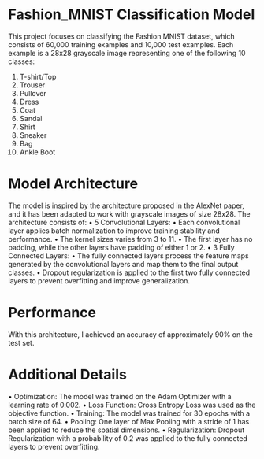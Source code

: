 # Fashion_MNIST Classification Model

This project focuses on classifying the Fashion MNIST dataset, which consists of 60,000 training examples and 10,000 test examples. Each example is a 28x28 grayscale image representing one of the following 10 classes:
  1. T-shirt/Top
  2. Trouser
  3. Pullover
  4. Dress
  5. Coat
  6. Sandal
  7. Shirt
  8. Sneaker
  9. Bag
  10. Ankle Boot


# Model Architecture 

The model is inspired by the architecture proposed in the AlexNet paper, and it has been adapted to work with grayscale images of size 28x28. The architecture consists of:
	 • 5 Convolutional Layers:
	    •	Each convolutional layer applies batch normalization to improve training stability and performance.
	    •	The kernel sizes varies from 3 to 11. 
      • The first layer has no padding, while the other layers have padding of either 1 or 2.
	•	3 Fully Connected Layers:
	    •	The fully connected layers process the feature maps generated by the convolutional layers and map them to the final output classes.
	    •	Dropout regularization is applied to the first two fully connected layers to prevent overfitting and improve generalization.


# Performance 
With this architecture, I achieved an accuracy of approximately 90% on the test set. 


# Additional Details
  • Optimization: The model was trained on the Adam Optimizer with a learning rate of 0.002.
  • Loss Function: Cross Entropy Loss was used as the objective function. 
  • Training: The model was trained for 30 epochs with a batch size of 64. 
  • Pooling: One layer of Max Pooling with a stride of 1 has been applied to reduce the spatial dimensions. 
  • Regularization: Dropout Regularization with a probability of 0.2 was applied to the fully connected layers to prevent overfitting.
